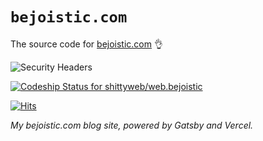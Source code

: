 # `bejoistic.com`

The source code for [bejoistic.com](https://bejoistic.com/) 👌

![Security Headers](https://img.shields.io/security-headers?style=social&url=https%3A%2F%2Fbejoistic.com)

[![Codeship Status for shittyweb/web.bejoistic](https://app.codeship.com/projects/a8566310-d0f7-0138-0e0b-56b35a331979/status?branch=main)](https://app.codeship.com/projects/408149)

[![Hits](https://hits.seeyoufarm.com/api/count/incr/badge.svg?url=https%3A%2F%2Fgithub.com%2Fshittyweb%2Fweb.bejoistic&count_bg=%2379C83D&title_bg=%23555555&icon=&icon_color=%23E7E7E7&title=hits&edge_flat=true)](https://hits.seeyoufarm.com)

*My bejoistic.com blog site, powered by Gatsby and Vercel.*
